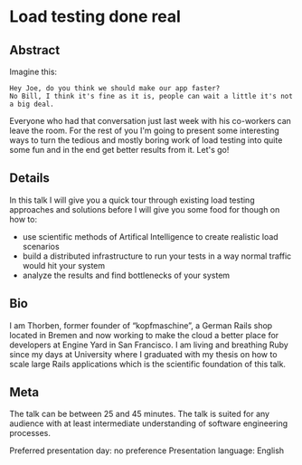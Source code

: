 # Load testing done real

## Abstract

Imagine this:

```
Hey Joe, do you think we should make our app faster?
No Bill, I think it's fine as it is, people can wait a little it's not a big deal.
```

Everyone who had that conversation just last week with his co-workers can leave the room. For the rest of you I'm going to present some interesting ways to turn the tedious and mostly boring work of load testing into quite some fun and in the end get better results from it. Let's go!

## Details

In this talk I will give you a quick tour through existing load testing approaches and solutions before I will give you some food for though on how to:

* use scientific methods of Artifical Intelligence to create realistic load scenarios
* build a distributed infrastructure to run your tests in a way normal traffic would hit your system
* analyze the results and find bottlenecks of your system

## Bio

I am Thorben, former founder of “kopfmaschine”, a German Rails shop located in Bremen and now working to make the cloud a better place for developers at Engine Yard in San Francisco. I am living and breathing Ruby since my days at University where I graduated with my thesis on how to scale large Rails applications which is the scientific foundation of this talk.

## Meta

The talk can be between 25 and 45 minutes. The talk is suited for any audience with at least intermediate understanding of software engineering processes.

Preferred presentation day: no preference
Presentation language: English